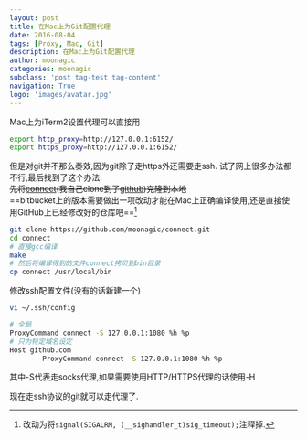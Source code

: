 ```yaml
---
layout: post
title: 在Mac上为Git配置代理
date: 2016-08-04
tags: [Proxy, Mac, Git]
description: 在Mac上为Git配置代理
author: moonagic
categories: moonagic
subclass: 'post tag-test tag-content'
navigation: True
logo: 'images/avatar.jpg'
---
```


Mac上为iTerm2设置代理可以直接用
```bash
export http_proxy=http://127.0.0.1:6152/
export https_proxy=http://127.0.0.1:6152/
```
但是对git并不那么奏效,因为git除了走https外还需要走ssh.
试了网上很多办法都不行,最后找到了这个办法:  
~~先将[connect](https://bitbucket.org/gotoh/connect)(我自己clone到了[github](https://github.com/moonagic/connect))克隆到本地~~  
==bitbucket上的版本需要做出一项改动才能在Mac上正确编译使用,还是直接使用GitHub上已经修改好的仓库吧==[^diff]  
```bash
git clone https://github.com/moonagic/connect.git
cd connect
# 直接gcc编译
make
# 然后将编译得到的文件connect拷贝到bin目录
cp connect /usr/local/bin
```
修改ssh配置文件(没有的话新建一个)
```bash
vi ~/.ssh/config
```

```bash
# 全局
ProxyCommand connect -S 127.0.0.1:1080 %h %p
# 只为特定域名设定
Host github.com
        ProxyCommand connect -S 127.0.0.1:1080 %h %p
```
其中-S代表走socks代理,如果需要使用HTTP/HTTPS代理的话使用-H

现在走ssh协议的git就可以走代理了.

[^diff]: 改动为将`signal(SIGALRM, (__sighandler_t)sig_timeout);`注释掉.
